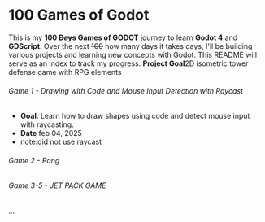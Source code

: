# 100 Games of Godot

This is my **100 ~~Days~~ Games of GODOT** journey to learn **Godot 4** and **GDScript**. Over the next ~~100~~ how many days it takes days, 
I'll be building various projects and learning new concepts with Godot. This README will serve as an index to track my progress.
**Project Goal**2D isometric tower defense game with RPG elements
###### Game 1 - Drawing with Code and Mouse Input Detection with Raycast  
- **Goal**: Learn how to draw shapes using code and detect mouse input with raycasting.
- **Date** feb 04, 2025
- note:did not use raycast

###### Game 2 - Pong
###### Game 3-5 - JET PACK GAME
...
